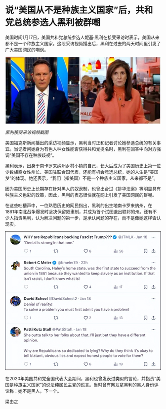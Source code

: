 # 说“美国从不是种族主义国家”后，共和党总统参选人黑利被群嘲

美国时间1月17日，美国共和党总统参选人妮基·黑利在接受采访时表示，美国从来都不是一个种族主义国家。这段采访视频播出后，黑利在过去的两天时间里引发了广大美国网民的嘲讽。

![0f797f809737a85f3148069443ed0c86.jpg](https://raw.githubusercontent.com/qqhsx/qqnews_image/main/2024/01/20/说“美国从不是种族主义国家”后，共和党总统参选人黑利被群嘲/0f797f809737a85f3148069443ed0c86.jpg)

_黑利接受采访视频截图_

美国福克斯新闻播出的采访视频显示，黑利当时正和记者讨论她参选总统的有关事宜。当记者问她身为有色人种女性能否获得共和党提名时，黑利在回答中向对方强调“美国不存在种族歧视”。

黑利表示，出身于南卡罗来纳州乡村小镇的自己，长大后成为了美国历史上第一位少数族裔女性州长、美国驻联合国代表，还能有机会竞选总统，她的人生是“美国梦”的体现。她还表示，“我们（指美国）不是一个种族主义国家，从来都不是”。

因为美国历史上长期存在针对黑人的奴隶制，也曾出台过《排华法案》等明显具有种族主义色彩的政策，因此，黑利的表态很快就在网上引发了美国网民的群嘲。

在这些吐槽声中，一位熟悉历史的网民指出，黑利的出生地南卡罗来纳州，在1861年南北战争爆发时坚决保留奴隶制，并成为首个试图退出联邦的州。还有不少人指责黑利，认为解决问题的第一步，是承认问题的存在，而不是像她这样否认现实。

![a05e51def18764876be849585982f925.jpg](https://raw.githubusercontent.com/qqhsx/qqnews_image/main/2024/01/20/说“美国从不是种族主义国家”后，共和党总统参选人黑利被群嘲/a05e51def18764876be849585982f925.jpg)

在2020年美国共和党全国代表大会期间，黑利也曾发表过类似的言论，并指责“美国是种族主义国家”的说法纯属民主党的谎言。当时曾有网友拿黑利的黑人身份评论称：她不是黑人，下一个。

梁由之


